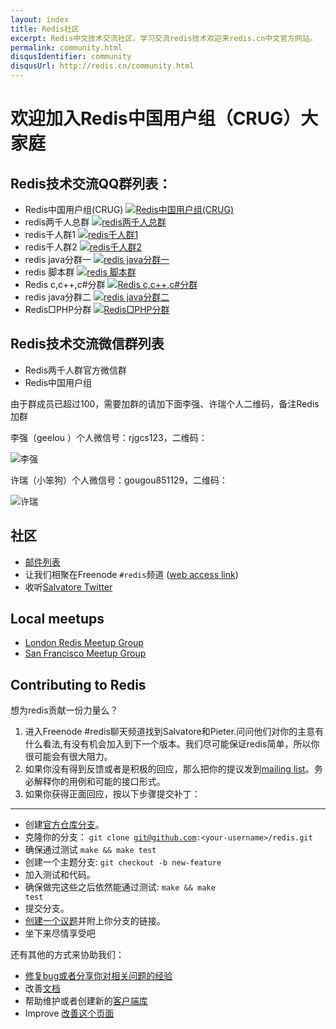 ```yaml
---
layout: index
title: Redis社区
excerpt: Redis中文技术交流社区，学习交流redis技术欢迎来redis.cn中文官方网站。
permalink: community.html
disqusIdentifier: community
disqusUrl: http://redis.cn/community.html
---
```


# 欢迎加入Redis中国用户组（CRUG）大家庭 #

## Redis技术交流QQ群列表： ##

- Redis中国用户组(CRUG) <a target="_blank" href="http://shang.qq.com/wpa/qunwpa?idkey=9b5015a8103c04144bd82bed3c5d27d92df31512290cba413ad53e235cd5d3c8"><img border="0" src="http://pub.idqqimg.com/wpa/images/group.png" alt="Redis中国用户组(CRUG)" title="Redis中国用户组(CRUG)"></a>
- redis两千人总群 <a target="_blank" href="http://shang.qq.com/wpa/qunwpa?idkey=60eb43911048b0c133310f47d737ff73fbdec425138ed582515ce34db2f1fa69"><img border="0" src="http://pub.idqqimg.com/wpa/images/group.png" alt="redis两千人总群" title="redis两千人总群"></a>
- redis千人群1 <a target="_blank" href="http://shang.qq.com/wpa/qunwpa?idkey=3d29de75765c8ebcc1962b6733d6719dd4e1a55dd50a9f0096323ccb60f296a9"><img border="0" src="http://pub.idqqimg.com/wpa/images/group.png" alt="redis千人群1" title="redis千人群1"></a>
- redis千人群2 <a target="_blank" href="http://shang.qq.com/wpa/qunwpa?idkey=182db3534b98018983c9e4ddd72ca767a54a8e9c4313c78288997f300100f60c"><img border="0" src="http://pub.idqqimg.com/wpa/images/group.png" alt="redis千人群2" title="redis千人群2"></a>
- redis java分群一 <a target="_blank" href="http://shang.qq.com/wpa/qunwpa?idkey=d2af85d5009492b075751647317753aeec7799e74b1d8ef872640071afaf05ac"><img border="0" src="http://pub.idqqimg.com/wpa/images/group.png" alt="redis java分群一" title="redis java分群一"></a>
- redis 脚本群 <a target="_blank" href="http://shang.qq.com/wpa/qunwpa?idkey=de978944a829941e5dc4a09b2dade84ab704eb31d9462a85179b2d73937cebe4"><img border="0" src="http://pub.idqqimg.com/wpa/images/group.png" alt="redis 脚本群" title="redis 脚本群"></a>
- Redis c,c++,c#分群 <a target="_blank" href="http://shang.qq.com/wpa/qunwpa?idkey=1c4e07d4cd4fd2a118cc6d353feaf197cb40ed460a118ae46b779eacbf66a0d9"><img border="0" src="http://pub.idqqimg.com/wpa/images/group.png" alt="Redis c,c++,c#分群" title="Redis c,c++,c#分群"></a>
- redis java分群二 <a target="_blank" href="http://shang.qq.com/wpa/qunwpa?idkey=133a26e56a8c89b727e7ee405820cd80ff8c1cc9ed532725209e5e82622b90e5"><img border="0" src="http://pub.idqqimg.com/wpa/images/group.png" alt="redis java分群二" title="redis java分群二"></a>
- Redis□PHP分群 <a target="_blank" href="http://shang.qq.com/wpa/qunwpa?idkey=00bb56aca5ea517a8b80582957020cb03aa9b9b5ace9c0acd82d225e67c119d3"><img border="0" src="http://pub.idqqimg.com/wpa/images/group.png" alt="Redis□PHP分群" title="Redis□PHP分群"></a>

## Redis技术交流微信群列表 ##

- Redis两千人群官方微信群
- Redis中国用户组

由于群成员已超过100，需要加群的请加下面李强、许瑞个人二维码，备注Redis加群

李强（geelou ）个人微信号：rjgcs123，二维码：

![李强](http://redis.cn/images/weixin/geelou.png)



许瑞（小笨狗）个人微信号：gougou851129，二维码：

![许瑞](http://redis.cn/images/weixin/gougou851129.jpg)

## 社区 ##

- [邮件列表](http://groups.google.com/group/redis-db)
- 让我们相聚在Freenode <code>#redis</code>频道 ([web access link](http://webchat.freenode.net/?channels=redis))
- 收听[Salvatore Twitter](http://twitter.com/antirez)


## Local meetups ##

* [London Redis Meetup Group](http://www.meetup.com/Redis-London)
* [San Francisco Meetup Group](http://sfmeetup.redis.io)

## Contributing to Redis ##

想为redis贡献一份力量么？

1. 进入Freenode #redis聊天频道找到Salvatore和Pieter.问问他们对你的主意有什么看法,有没有机会加入到下一个版本。我们尽可能保证redis简单，所以你很可能会有很大阻力。
2. 如果你没有得到反馈或者是积极的回应，那么把你的提议发到[mailing list](http://groups.google.com/group/redis-db)。务必解释你的用例和可能的接口形式。
3. 如果你获得正面回应，按以下步骤提交补丁：

---

- 创建<a href="http://github.com/antirez/redis">官方仓库分支</a>。
- 克隆你的分支： <code>git clone git@github.com:&lt;your-username&gt;/redis.git</code>
- 确保通过测试 <code>make &amp;&amp; make test</code>
- 创建一个主题分支: <code>git checkout -b new-feature</code>
- 加入测试和代码。
- 确保做完这些之后依然能通过测试: <code>make &amp;&amp; make test</code>
- 提交分支。
- [创建一个议题](https://github.com/antirez/redis/issues)并附上你分支的链接。
- 坐下来尽情享受吧


还有其他的方式来协助我们：

- [修复bug或者分享你对相关问题的经验](https://github.com/antirez/redis/issues)
- 改善[文档](http://github.com/antirez/redis-doc)
- 帮助维护或者创建新的[客户端库](/clients.html)
- Improve [改善这个页面](http://github.com/antirez/redis-io)